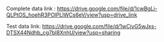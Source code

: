 Complete data link :
https://drive.google.com/file/d/1cwBgLi-QLPtOS_hoehR3POlPLlWCs6eV/view?usp=drive_link 

Test data link:
https://drive.google.com/file/d/1wCjvG5wJxs-DTSX44Ndhb_cg7bI8XnhU/view?usp=sharing 
